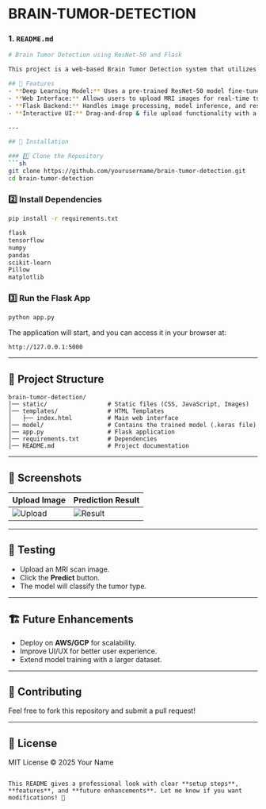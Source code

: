 # BRAIN-TUMOR-DETECTION

### **1. `README.md`**

```sh
# Brain Tumor Detection using ResNet-50 and Flask

This project is a web-based Brain Tumor Detection system that utilizes deep learning with **ResNet-50** for MRI image classification. The model is trained using TensorFlow and deployed using Flask.

## 📌 Features
- **Deep Learning Model:** Uses a pre-trained ResNet-50 model fine-tuned for MRI image classification.
- **Web Interface:** Allows users to upload MRI images for real-time tumor detection.
- **Flask Backend:** Handles image processing, model inference, and response generation.
- **Interactive UI:** Drag-and-drop & file upload functionality with a clean, modern design.

---

## 🚀 Installation

### 1️⃣ Clone the Repository
```sh
git clone https://github.com/yourusername/brain-tumor-detection.git
cd brain-tumor-detection
```

### 2️⃣ Install Dependencies

```sh
pip install -r requirements.txt

flask
tensorflow
numpy
pandas
scikit-learn
Pillow
matplotlib
```

### 3️⃣ Run the Flask App

```sh
python app.py
```

The application will start, and you can access it in your browser at:

```
http://127.0.0.1:5000
```

---

## 📁 Project Structure

```
brain-tumor-detection/
│── static/                 # Static files (CSS, JavaScript, Images)
│── templates/              # HTML Templates
│   ├── index.html          # Main web interface
│── model/                  # Contains the trained model (.keras file)
│── app.py                  # Flask application
│── requirements.txt        # Dependencies
│── README.md               # Project documentation
```

---

## 📸 Screenshots

| Upload Image                      | Prediction Result                 |
| --------------------------------- | --------------------------------- |
| ![Upload](static/screenshot1.png) | ![Result](static/screenshot2.png) |

---

## 🧪 Testing

* Upload an MRI scan image.
* Click the **Predict** button.
* The model will classify the tumor type.

---

## 🏗 Future Enhancements

* Deploy on **AWS/GCP** for scalability.
* Improve UI/UX for better user experience.
* Extend model training with a larger dataset.

---

## 🤝 Contributing

Feel free to fork this repository and submit a pull request!

---

## 📜 License

MIT License © 2025 Your Name

```

This README gives a professional look with clear **setup steps**, **features**, and **future enhancements**. Let me know if you want modifications! 🚀
```

